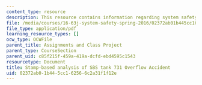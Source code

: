 ```yaml
---
content_type: resource
description: This resource contains information regarding system safety.
file: /media/courses/16-63j-system-safety-spring-2016/02372ab01b445cc162566c2a31f1f12e_MIT16_63JS16_Tank_Report.pdf
file_type: application/pdf
learning_resource_types: []
ocw_type: OCWFile
parent_title: Assignments and Class Project
parent_type: CourseSection
parent_uid: c85f215f-459a-419a-dcfd-ebd4595c1543
resourcetype: Document
title: Stamp-based analysis of SBS tank 731 Overflow Accident
uid: 02372ab0-1b44-5cc1-6256-6c2a31f1f12e
---
```

